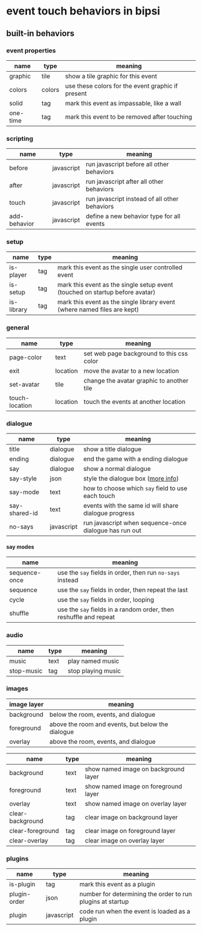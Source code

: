 # event touch behaviors in bipsi

## built-in behaviors

### event properties

| name | type | meaning
|--|--|--
| graphic | tile | show a tile graphic for this event
| colors | colors | use these colors for the event graphic if present
| solid | tag | mark this event as impassable, like a wall
| one-time | tag | mark this event to be removed after touching

### scripting

| name | type | meaning
|--|--|--
| before | javascript | run javascript before all other behaviors
| after | javascript | run javascript after all other behaviors
| touch | javascript | run javascript instead of all other behaviors
| add-behavior | javascript | define a new behavior type for all events

### setup

| name | type | meaning
|--|--|--
| is-player | tag | mark this event as the single user controlled event
| is-setup | tag | mark this event as the single setup event (touched on startup before avatar)
| is-library | tag | mark this event as the single library event (where named files are kept)

### general

| name | type | meaning
|--|--|--
| page-color | text | set web page background to this css color
| exit | location | move the avatar to a new location
| set-avatar | tile | change the avatar graphic to another tile
| touch-location | location | touch the events at another location

### dialogue

| name | type | meaning
|--|--|--
| title | dialogue | show a title dialogue
| ending | dialogue | end the game with a ending dialogue
| say | dialogue | show a normal dialogue
| say-style | json | style the dialogue box ([more info](./styling-dialogue.md))
| say-mode | text | how to choose which `say` field to use each touch
| say-shared-id | text | events with the same id will share dialogue progress
| no-says | javascript | run javascript when sequence-once dialogue has run out

#### say modes
| name | meaning
|--|--
| sequence-once | use the `say` fields in order, then run `no-says` instead
| sequence | use the `say` fields in order, then repeat the last
| cycle | use the `say` fields in order, looping
| shuffle | use the `say` fields in a random order, then reshuffle and repeat

### audio

| name | type | meaning
|--|--|--
| music | text | play named music
| stop-music | tag | stop playing music

### images

| image layer | meaning
|--|--
| background | below the room, events, and dialogue
| foreground | above the room and events, but below the dialogue
| overlay | above the room, events, and dialogue

| name | type | meaning
|--|--|--
| background | text | show named image on background layer
| foreground | text | show named image on foreground layer
| overlay | text | show named image on overlay layer
| clear-background | tag | clear image on background layer
| clear-foreground | tag | clear image on foreground layer
| clear-overlay | tag | clear image on overlay layer

### plugins

| name | type | meaning
|--|--|--
| is-plugin | tag | mark this event as a plugin
| plugin-order | json | number for determining the order to run plugins at startup
| plugin | javascript | code run when the event is loaded as a plugin
